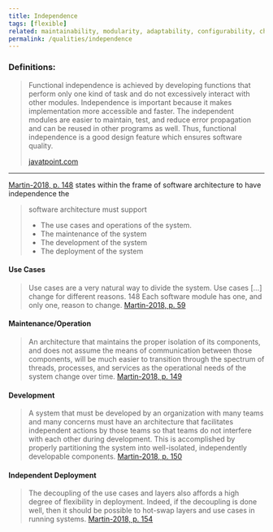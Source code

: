```yaml
---
title: Independence
tags: [flexible]
related: maintainability, modularity, adaptability, configurability, changeability, agility, flexibility, autonomy
permalink: /qualities/independence
---
```


### Definitions:

> Functional independence is achieved by developing functions that perform only one kind of task and do not excessively interact with other modules. Independence is important because it makes implementation more accessible and faster. The independent modules are easier to maintain, test, and reduce error propagation and can be reused in other programs as well. Thus, functional independence is a good design feature which ensures software quality.
>
> [javatpoint.com](https://www.javatpoint.com/software-engineering-software-design-principles)

<hr class="with-no-margin"/>

[Martin-2018, p. 148](/references/#martin-clean-architecture) states within the frame of software architecture to have independence the

> software architecture must support
>
> - The use cases and operations of the system.
> - The maintenance of the system
> - The development of the system
> - The deployment of the system

#### Use Cases

> Use cases are a very natural way to divide the system. Use cases [...] change for different reasons. 148 Each software module has one, and only one, reason to change.
> [Martin-2018, p. 59](/references/#martin-clean-architecture)

#### Maintenance/Operation

> An architecture that maintains the proper isolation of its components, and does not assume the means of communication between those components, will be much easier to transition through the spectrum of threads, processes, and services as the operational needs of the system change over time.
> [Martin-2018, p. 149](/references/#martin-clean-architecture)

#### Development

> A system that must be developed by an organization with many teams and many concerns must have an architecture that facilitates independent actions by those teams so that teams do not interfere with each other during development. This is accomplished by properly partitioning the system into well-isolated, independently developable components.
> [Martin-2018, p. 150](/references/#martin-clean-architecture)

#### Independent Deployment

> The decoupling of the use cases and layers also affords a high degree of flexibility in deployment. Indeed, if the decoupling is done well, then it should be possible to hot-swap layers and use cases in running systems.
> [Martin-2018, p. 154](/references/#martin-clean-architecture)
